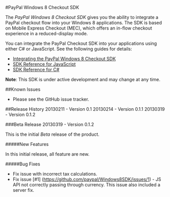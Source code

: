 #PayPal Windows 8 Checkout SDK


The *PayPal Windows 8 Checkout SDK* gives you the ability to integrate a PayPal checkout
flow into your Windows 8 applications. The SDK is based on Mobile Express Checkout (MEC),
which offers an in-flow checkout experience in a reduced-display mode.

You can integrate the PayPal Checkout SDK into your applications using either C# or JavaScript.
See the following guides for details:

* [Integrating the PayPal Windows 8 Checkout SDK](http://paypal.github.com/Windows8SDK/)
* [SDK Reference for JavaScript](http://paypal.github.com/Windows8SDK/javascript.html)
* [SDK Reference for C#](http://paypal.github.com/Windows8SDK/csharp.html)


**Note**: This SDK is under active development and may change at any time.


##Known Issues

* Please see the GitHub issue tracker.

##Release History
20130211 - Version 0.1
20130214 - Version 0.1.1
20130319 - Version 0.1.2

###Beta Release
20130319 - Version 0.1.2

This is the initial *Beta* release of the product.

<!-- The following sections are place holders for later versions of the product/README.
These will be removed from the Beta release section once a secondary version is released.
-->

#####New Features

In this initial release, all feature are new.

#####Bug Fixes

- Fix issue with incorrect tax calculations.
- Fix issue [#1] (https://github.com/paypal/Windows8SDK/issues/1) - JS API not correctly passing through currency. This issue also included a server fix.





